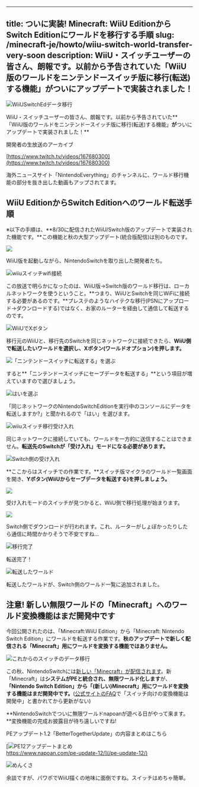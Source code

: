 
---
title: ついに実装! Minecraft: WiiU EditionからSwitch Editionにワールドを移行する手順
slug: /minecraft-je/howto/wiiu-switch-world-transfer-very-soon
description: WiiU・スイッチユーザーの皆さん、朗報です。以前から予告されていた「WiiU版のワールドをニンテンドースイッチ版に移行(転送)する機能」がついにアップデートで実装されました！
---

![WiiUSwitchEdデータ移行](https://cdn-ak.f.st-hatena.com/images/fotolife/s/sasigume/20210208/20210208122649.png)

WiiU・スイッチユーザーの皆さん、朗報です。以前から予告されていた**「WiiU版のワールドをニンテンドースイッチ版に移行(転送)する機能」**が**ついにアップデートで実装されました！**

開発者の生放送のアーカイブ

[https://www.twitch.tv/videos/167680300](https://www.twitch.tv/videos/167680300)

海外ニュースサイト「NintendoEverything」のチャンネルに、ワールド移行機能の部分を抜き出した動画もアップされてます。

## WiiU EditionからSwitch Editionへのワールド転送手順

※以下の手順は、**8/30に配信されたWiiU/Switch版のアップデートで実装された機能です。**この機能と秋の大型アップデート(統合版配信)は別のものです。

![](https://cdn-ak.f.st-hatena.com/images/fotolife/s/sasigume/20210208/20210208113822.png)

WiiU版を起動しながら、NintendoSwitchを取り出した開発者たち。

![wiiuスイッチwifi接続](https://cdn-ak.f.st-hatena.com/images/fotolife/s/sasigume/20210208/20210208122159.png)

この放送で明らかになったのは、WiiU版→Switch版のワールド移行は、ローカルネットワークを使うということ。**つまり、WiiUとSwitchを同じWiFiに接続する必要があるのです。**プレステのようなハイテクな移行(PSNにアップロード→ダウンロードする)ではなく、お家のルーターを経由して通信して転送するのです。

![WiiUでXボタン](https://cdn-ak.f.st-hatena.com/images/fotolife/s/sasigume/20210208/20210208111217.png)

移行元のWiiUと、移行先のSwitchを同じネットワークに接続できたら、**WiiU側で転送したいワールドを選択し、Xボタン(ワールドオプション)を押します。**

![「ニンテンドースイッチに転送する」を選ぶ](https://cdn-ak.f.st-hatena.com/images/fotolife/s/sasigume/20210208/20210208113826.png)

すると**「ニンテンドースイッチにセーブデータを転送する」**という項目が増えていますので選びましょう。

![はいを選ぶ](https://cdn-ak.f.st-hatena.com/images/fotolife/s/sasigume/20210208/20210208113830.png)

「同じネットワークのNintendoSwitchEditionを実行中のコンソールにデータを転送しますか?」と聞かれるので「はい」を選びます。

![wiiuスイッチ移行受け入れ](https://cdn-ak.f.st-hatena.com/images/fotolife/s/sasigume/20210208/20210208124244.png)

同じネットワークに接続していても、ワールドを一方的に送信することはできません。**転送先のSwitchが「受け入れ」モードになる必要があります。**

![Switch側の受け入れ](https://cdn-ak.f.st-hatena.com/images/fotolife/s/sasigume/20210208/20210208110904.png)

**ここからはスイッチでの作業です。**スイッチ版マイクラのワールド一覧画面を開き、**Yボタン(WiiUからセーブデータを転送する)を押しましょう。**

![](https://cdn-ak.f.st-hatena.com/images/fotolife/s/sasigume/20210208/20210208113834.png)

受け入れモードのスイッチが見つかると、WiiU側で移行処理が始まります。

![](https://cdn-ak.f.st-hatena.com/images/fotolife/s/sasigume/20210208/20210208113838.png)

Switch側でダウンロードが行われます。これ、ルーターがしょぼかったりしたら通信に時間かかりそうで不安ですね…

![移行完了](https://cdn-ak.f.st-hatena.com/images/fotolife/s/sasigume/20210208/20210208113843.png)

転送完了！

![転送したワールド](https://cdn-ak.f.st-hatena.com/images/fotolife/s/sasigume/20210208/20210208113846.png)

転送したワールドが、Switch側のワールド一覧に追加されました。

## 注意! 新しい無限ワールドの「Minecraft」へのワールド変換機能はまだ開発中です

今回公開されたのは、「Minecraft:WiiU Edition」から「Minecraft: Nintendo Switch Edition」にワールドを転送する作業です。**秋のアップデートで新しく配信される「Minecraft」用にワールドを変換する機能ではありません。**

![これからのスイッチのデータ移行](https://cdn-ak.f.st-hatena.com/images/fotolife/s/sasigume/20210208/20210208121654.png)

この秋、NintendoSwitchには[新しい「Minecraft」が配信されます](https://www.napoan.com/nintendoswitch-will-receive-minecraft-as-new-game/)。新「Minecraft」は**システムがPEと統合され、無限ワールド化します**が、**「Nintendo Switch Edition」から「(新しい)Minecraft」用にワールドを変換する機能はまだ開発中です。**([公式サイトのFAQ](https://minecraft.net/en-us/article/better-together-faq)で「スイッチ向けの変換機能は開発中」と書かれてから更新がない)

**NintendoSwitchでついに無限ワールドnapoanが遊べる日がやって来ます。**変換機能の完成お披露目が待ち遠しいですね!

PEアップデート1.2「BetterTogetherUpdate」の内容まとめはこちら

[![PE12アップデートまとめ](https://cdn-ak.f.st-hatena.com/images/fotolife/s/sasigume/20210208/20210208093917.png)  
https://www.napoan.com/pe-update-12/](/pe-update-12/)

![めんくさ](https://cdn-ak.f.st-hatena.com/images/fotolife/s/sasigume/20210208/20210208105552.png)

余談ですが、パワポでWiiU描くの地味に面倒ですね。スイッチはめちゃ簡単。

